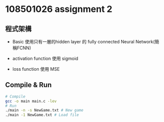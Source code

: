 # 108501026 assignment 2

## 程式架構

* Basic
使用只有一層的hidden layer 的 fully connected Neural Network(簡稱FCNN)

* activation function
使用 sigmoid
* loss function 使用 MSE

## Compile & Run

```sh
# Compile
gcc -o main main.c -lev
# Run
./main -n -s NewGame.txt # New game
./main -1 NewGame.txt # Load file
```
